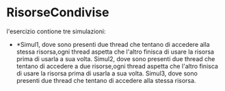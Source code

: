 ﻿# RisorseCondivise
l'esercizio contione tre simulazioni:
* *Simul1, dove sono presenti due thread che tentano di accedere alla stessa risorsa,ogni thread aspetta che l'altro finisca di usare la risorsa prima di usarla a sua volta.
Simul2, dove sono presenti due thread che tentano di accedere a due risorse,ogni thread aspetta che l'altro finisca di usare la risorsa prima di usarla a sua volta.
Simul3, dove sono presenti due thread che tentano di accedere alla stessa risorsa.
